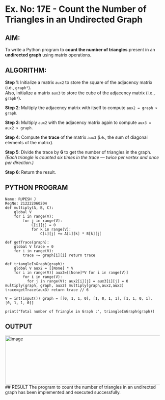# Ex. No: 17E - Count the Number of Triangles in an Undirected Graph

## AIM:
To write a Python program to **count the number of triangles** present in an **undirected graph** using matrix operations.

## ALGORITHM:

**Step 1**: Initialize a matrix `aux2` to store the square of the adjacency matrix (i.e., `graph²`).  
Also, initialize a matrix `aux3` to store the cube of the adjacency matrix (i.e., `graph³`).

**Step 2**: Multiply the adjacency matrix with itself to compute `aux2 = graph × graph`.

**Step 3**: Multiply `aux2` with the adjacency matrix again to compute `aux3 = aux2 × graph`.

**Step 4**: Compute the **trace** of the matrix `aux3` (i.e., the sum of diagonal elements of the matrix).

**Step 5**: Divide the trace by **6** to get the number of triangles in the graph.  
*(Each triangle is counted six times in the trace — twice per vertex and once per direction.)*

**Step 6**: Return the result.

## PYTHON PROGRAM

```
Name: RUPESH J
RegNo: 212222060204
def multiply(A, B, C):
    global V
    for i in range(V):
        for j in range(V):
            C[i][j] = 0
            for k in range(V):
                C[i][j] += A[i][k] * B[k][j]

def getTrace(graph):
    global V trace = 0
    for i in range(V):
        trace += graph[i][i] return trace

def triangleInGraph(graph):
    global V aux2 = [[None] * V
    for i in range(V)] aux3=[[None]*V for i in range(V)]
        for i in range(V):
          for j in range(V): aux2[i][j] = aux3[i][j] = 0      multiply(graph, graph, aux2) multiply(graph,aux2,aux3) trace=getTrace(aux3) return trace // 6

V = int(input()) graph = [[0, 1, 1, 0], [1, 0, 1, 1], [1, 1, 0, 1], [0, 1, 1, 0]]

print("Total number of Triangle in Graph :", triangleInGraph(graph))
```

## OUTPUT
<img width="882" height="158" alt="image" src="https://github.com/user-attachments/assets/ecb3fa60-e00c-46b5-b5a2-7d3dfce34144" />
## RESULT
The program to count the number of triangles in an undirected graph has been implemented and executed successfully.

